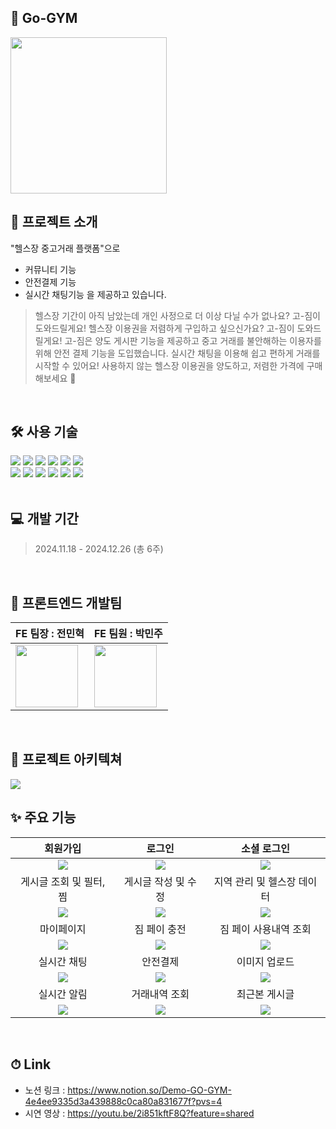 ## 💪 Go-GYM
<img src="https://velog.velcdn.com/images/mari0000/post/d91d634f-2ae1-41e2-8e0e-78f40a369b76/image.png" width="250"/>

<br />

## 🚀 프로젝트 소개
"헬스장 중고거래 플랫폼"으로 
- 커뮤니티 기능
- 안전결제 기능
- 실시간 채팅기능
을 제공하고 있습니다.

> 헬스장 기간이 아직 남았는데 개인 사정으로 더 이상 다닐 수가 없나요? 고-짐이 도와드릴게요!
헬스장 이용권을 저렴하게 구입하고 싶으신가요? 고-짐이 도와드릴게요!
고-짐은 양도 게시판 기능을 제공하고 중고 거래를 불안해하는 이용자를 위해 안전 결제 기능을 도입했습니다. 
실시간 채팅을 이용해 쉽고 편하게 거래를 시작할 수 있어요!
사용하지 않는 헬스장 이용권을 양도하고, 저렴한 가격에 구매해보세요 🤗
<br />

## 🛠 사용 기술
<div> 
  <img src="https://img.shields.io/badge/html5-E34F26?style=for-the-badge&logo=html5&logoColor=white"> 
  <img src="https://img.shields.io/badge/css-1572B6?style=for-the-badge&logo=css3&logoColor=white"> 
  <img src="https://img.shields.io/badge/Typescript-3178C6?style=for-the-badge&logo=Typescript&logoColor=white"> 
  <img src="https://img.shields.io/badge/react-61DAFB?style=for-the-badge&logo=react&logoColor=black"> 
  <img src="https://img.shields.io/badge/Next.js-black?style=for-the-badge&logo=next.js&logoColor=white">
  <img src="https://img.shields.io/badge/Reactquery-FF4154?style=for-the-badge&logo=reactquery&logoColor=white">
      <br />
  <img src="https://img.shields.io/badge/Axios-5A29E4?style=for-the-badge&logo=axios&logoColor=white">
  <img src="https://img.shields.io/badge/vercel-000000?style=for-the-badge&logo=vercel&logoColor=white">
  <img src="https://img.shields.io/badge/Tailwindcss-06B6D4?style=for-the-badge&logo=tailwindcss&logoColor=white">
  <img src="https://img.shields.io/badge/Daisyui-1AD1A5?style=for-the-badge&logo=daisyui&logoColor=white">
  <img src="https://img.shields.io/badge/github-181717?style=for-the-badge&logo=github&logoColor=white">
  <img src="https://img.shields.io/badge/git-F05032?style=for-the-badge&logo=git&logoColor=white">
</div>
<br />

## 💻 개발 기간
> 2024.11.18 - 2024.12.26 (총 6주)
<br />

## 📃 프론트엔드 개발팀
|FE 팀장 : 전민혁| FE 팀원 : 박민주|
|--|--|
|<img src="https://velog.velcdn.com/images/mari0000/post/50f1553b-2695-48d6-8827-f7fc5eef6a9b/image.jpg" width="100px"/>| <img src="https://velog.velcdn.com/images/mari0000/post/e11a77c1-10d2-4462-a46b-5a27b13a399f/image.jpg" width="100px"/>|
<br />

## 🔑 프로젝트 아키텍쳐
![](https://github.com/user-attachments/assets/87720f98-439f-4c2e-99cb-9cd9754ea46b)
<br />

## ✨ 주요 기능
| 회원가입 | 로그인 | 소셜 로그인 |
|:-:|:-:|:-:|
|![](https://github.com/user-attachments/assets/09e103ed-1f49-4a3d-bcac-e61efd9e27ca)|![](https://github.com/user-attachments/assets/d24dbe74-9a19-4fd0-a31b-2f7024e49e93)|![](https://github.com/user-attachments/assets/cece96f5-d903-455a-b858-d454ffad58a2)|
| 게시글 조회 및 필터, 찜 | 게시글 작성 및 수정 | 지역 관리 및 헬스장 데이터 |
|![](https://github.com/user-attachments/assets/b7e268a4-fcd0-44c4-85f8-28652b8d578c)|![](https://github.com/user-attachments/assets/0f4184da-7f1c-4f01-94ea-3133683af777)|![](https://github.com/user-attachments/assets/4381bd0c-6c75-4a87-8c65-dfcbce281188)|
| 마이페이지 | 짐 페이 충전 | 짐 페이 사용내역 조회 |
|![](https://github.com/user-attachments/assets/0456344f-dc99-40c1-950b-c559bb5f8eb1)|![](https://github.com/user-attachments/assets/06800c83-448a-4101-a14a-ac16f57f21a7)|![](https://github.com/user-attachments/assets/c390400d-861a-4e42-b896-f927a0b44b8a)|
| 실시간 채팅 | 안전결제 | 이미지 업로드 |
|![](https://github.com/user-attachments/assets/5d274fd4-ce27-4b36-b275-5500f2c34759)|![](https://github.com/user-attachments/assets/74aa0030-aaeb-4ef8-b5a1-c2e596fc0970)|![](https://github.com/user-attachments/assets/18133f6a-8100-4f6d-a8fb-39d075133c9c)|
| 실시간 알림 | 거래내역 조회 | 최근본 게시글 |
|![](https://github.com/user-attachments/assets/02c91a4e-a2e8-4096-95ac-e56614fda944)|![](https://github.com/user-attachments/assets/96ba74e1-5cd0-4d33-bf7f-216136fa5866)|![](https://github.com/user-attachments/assets/3dbec8ea-0a71-4959-b692-1c52554d5e29)|
<br />

##  ⏱ Link
- 노션 링크 : https://www.notion.so/Demo-GO-GYM-4e4ee9335d3a439888c0ca80a831677f?pvs=4  <br />
- 시연 영상 : https://youtu.be/2i851kftF8Q?feature=shared
<br />
